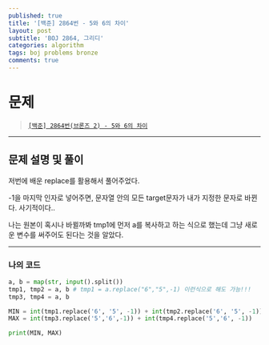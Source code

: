 ```yaml
---
published: true
title: '[백준] 2864번 - 5와 6의 차이'
layout: post
subtitle: 'BOJ 2864, 그리디'
categories: algorithm
tags: boj problems bronze
comments: true
---
```


# 문제
> [`[백준] 2864번(브론즈 2) - 5와 6의 차이`](https://www.acmicpc.net/problem/2864)

---
## 문제 설명 및 풀이

저번에 배운 replace를 활용해서 풀어주었다.

-1을 마지막 인자로 넣어주면, 문자열 안의 모든 target문자가 내가 지정한 문자로 바뀐다. 사기적이다..

나는 원본이 혹시나 바뀔까봐 tmp1에 먼저 a를 복사하고 하는 식으로 했는데 그냥 새로운 변수를 써주어도 된다는 것을 알았다.

---
### 나의 코드
```python
a, b = map(str, input().split())
tmp1, tmp2 = a, b # tmp1 = a.replace("6","5",-1) 이런식으로 해도 가능!!!
tmp3, tmp4 = a, b

MIN = int(tmp1.replace('6', '5', -1)) + int(tmp2.replace('6', '5', -1))
MAX = int(tmp3.replace('5','6',-1)) + int(tmp4.replace('5','6', -1))

print(MIN, MAX)
```
